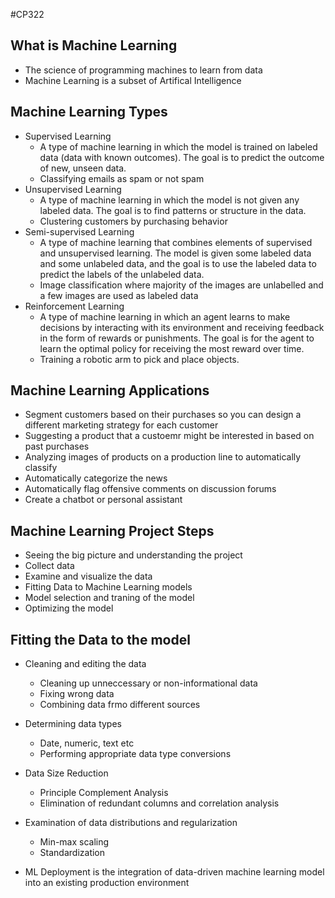#CP322
## What is Machine Learning
- The science of programming machines to learn from data
- Machine Learning is a subset of Artifical Intelligence

## Machine Learning Types
- Supervised Learning
	- A type of machine learning in which the model is trained on labeled data (data with known outcomes). The goal is to predict the outcome of new, unseen data.
	- Classifying emails as spam or not spam
- Unsupervised Learning
	- A type of machine learning in which the model is not given any labeled data. The goal is to find patterns or structure in the data.
	- Clustering customers by purchasing behavior
- Semi-supervised Learning
	- A type of machine learning that combines elements of supervised and unsupervised learning. The model is given some labeled data and some unlabeled data, and the goal is to use the labeled data to predict the labels of the unlabeled data.
	- Image classification where majority of the images are unlabelled and a few images are used as labeled data
- Reinforcement Learning
	- A type of machine learning in which an agent learns to make decisions by interacting with its environment and receiving feedback in the form of rewards or punishments. The goal is for the agent to learn the optimal policy for receiving the most reward over time.
	- Training a robotic arm to pick and place objects.

## Machine Learning Applications
- Segment customers based on their purchases so you can design a different marketing strategy for each customer
- Suggesting a product that a custoemr might be interested in based on past purchases
- Analyzing images of products on a production line to automatically classify
- Automatically categorize the news
- Automatically flag offensive comments on discussion forums 
- Create a chatbot or personal assistant

## Machine Learning Project Steps
- Seeing the big picture and understanding the project
- Collect data
- Examine and visualize the data
- Fitting Data to Machine Learning models
- Model selection and traning of the model
- Optimizing the model


## Fitting the Data to the model
- Cleaning and editing the data
	- Cleaning up unneccessary or non-informational data
	- Fixing wrong data
	- Combining data frmo different sources
- Determining data types
	- Date, numeric, text etc
	- Performing appropriate data type conversions
- Data Size Reduction
	- Principle Complement Analysis
	- Elimination of redundant columns and correlation analysis
- Examination of data distributions and regularization
	- Min-max scaling
	- Standardization


- ML Deployment is the integration of data-driven machine learning model into an existing production environment 
